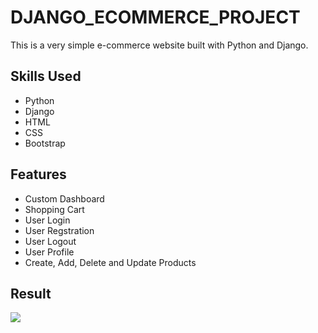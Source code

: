 # DJANGO_ECOMMERCE_PROJECT
<p>This is a very simple e-commerce website built with Python and Django.</p>

## Skills Used 
* Python
* Django
* HTML
* CSS
* Bootstrap

## Features
* Custom Dashboard
* Shopping Cart
* User Login
* User Regstration
* User Logout
* User Profile
* Create, Add, Delete and Update Products

## Result
![](result1.png)
